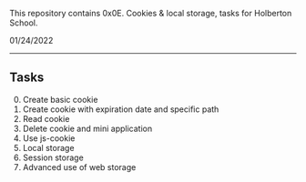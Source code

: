 This repository contains 0x0E. Cookies & local storage, tasks for Holberton School.

01/24/2022

<hr>

## Tasks

0. Create basic cookie
1. Create cookie with expiration date and specific path
2. Read cookie
3. Delete cookie and mini application
4. Use js-cookie
5. Local storage
6. Session storage
7. Advanced use of web storage
